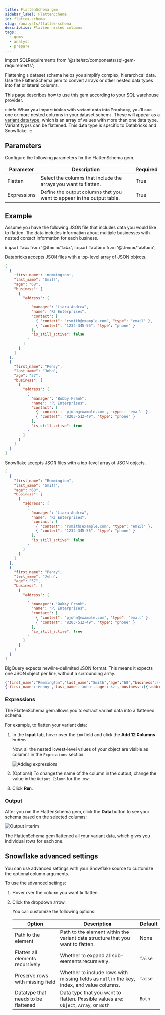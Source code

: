 ```yaml
---
title: FlattenSchema gem
sidebar_label: FlattenSchema
id: flatten-schema
slug: /analysts/flatten-schema
description: Flatten nested columns
tags:
  - gems
  - analyst
  - prepare
---
```


import SQLRequirements from '@site/src/components/sql-gem-requirements';

<SQLRequirements
  execution_engine="SQL Warehouse"
  sql_package_name=""
  sql_package_version=""
/>

Flattening a dataset schema helps you simplify complex, hierarchical data. Use the FlattenSchema gem to convert arrays or other nested data types into flat or lateral columns.

This page describes how to use this gem according to your SQL warehouse provider.

:::info
When you import tables with variant data into Prophecy, you'll see one or more nested columns in your dataset schema. These will appear as a [variant data type](/analysts/variant-schema), which is an array of values with more than one data type. Variant types can be flattened. This data type is specific to Databricks and Snowflake.
:::

## Parameters

Configure the following parameters for the FlattenSchema gem.

| Parameter   | Description                                                            | Required |
| ----------- | ---------------------------------------------------------------------- | -------- |
| Flatten     | Select the columns that include the arrays you want to flatten.        | True     |
| Expressions | Define the output columns that you want to appear in the output table. | True     |

## Example

Assume you have the following JSON file that includes data you would like to flatten. The data includes information about multiple businesses with nested contact information for each business.

import Tabs from '@theme/Tabs';
import TabItem from '@theme/TabItem';

<Tabs>

<TabItem value="Databricks" label="Databricks">

Databricks accepts JSON files with a top-level array of JSON objects.

```json
[
  {
    "first_name": "Remmington",
    "last_name": "Smith",
    "age": "68",
    "business": [
      {
        "address": [
          {
            "manager": "Liara Andrew",
            "name": "RS Enterprises",
            "contact": [
              { "content": "rsmith@example.com", "type": "email" },
              { "content": "1234-345-56", "type": "phone" }
            ],
            "is_still_active": false
          }
        ]
      }
    ]
  },
  {
    "first_name": "Penny",
    "last_name": "John",
    "age": "57",
    "business": [
      {
        "address": [
          {
            "manager": "Bobby Frank",
            "name": "PJ Enterprises",
            "contact": [
              { "content": "pjohn@example.com", "type": "email" },
              { "content": "8203-512-49", "type": "phone" }
            ],
            "is_still_active": true
          }
        ]
      }
    ]
  }
]
```

</TabItem>

<TabItem value="Snowflake" label="Snowflake">

Snowflake accepts JSON files with a top-level array of JSON objects.

```json
[
  {
    "first_name": "Remmington",
    "last_name": "Smith",
    "age": "68",
    "business": [
      {
        "address": [
          {
            "manager": "Liara Andrew",
            "name": "RS Enterprises",
            "contact": [
              { "content": "rsmith@example.com", "type": "email" },
              { "content": "1234-345-56", "type": "phone" }
            ],
            "is_still_active": false
          }
        ]
      }
    ]
  },
  {
    "first_name": "Penny",
    "last_name": "John",
    "age": "57",
    "business": [
      {
        "address": [
          {
            "manager": "Bobby Frank",
            "name": "PJ Enterprises",
            "contact": [
              { "content": "pjohn@example.com", "type": "email" },
              { "content": "8203-512-49", "type": "phone" }
            ],
            "is_still_active": true
          }
        ]
      }
    ]
  }
]
```

</TabItem>

<TabItem value="bigquery" label="BigQuery">

BigQuery expects newline-delimited JSON format. This means it expects one JSON object per line, without a surrounding array.

```json
{"first_name":"Remmington","last_name":"Smith","age":"68","business":[{"address":[{"manager":"Liara Andrew","name":"RS Enterprises","contact":[{"content":"rsmith@example.com","type":"email"},{"content":"1234-345-56","type":"phone"}],"is_still_active":false}]}]}
{"first_name":"Penny","last_name":"John","age":"57","business":[{"address":[{"manager":"Bobby Frank","name":"PJ Enterprises","contact":[{"content":"pjohn@example.com","type":"email"},{"content":"8203-512-49","type":"phone"}],"is_still_active":true}]}]}
```

</TabItem>

</Tabs>

### Expressions

The FlattenSchema gem allows you to extract variant data into a flattened schema.

For example, to flatten your variant data:

1. In the **Input** tab, hover over the `in0` field and click the **Add 12 Columns** button.

   Now, all the nested lowest-level values of your object are visible as columns in the `Expressions` section.

   ![Adding expressions](./img/flatten_add_exp.png)

1. (Optional) To change the name of the column in the output, change the value in the `Output Column` for the row.

1. Click **Run**.

### Output

After you run the FlattenSchema gem, click the **Data** button to see your schema based on the selected columns:

![Output interim](./img/flatten_output_interim.png)

The FlattenSchema gem flattened all your variant data, which gives you individual rows for each one.

## Snowflake advanced settings

You can use advanced settings with your Snowflake source to customize the optional column arguments.

To use the advanced settings:

1. Hover over the column you want to flatten.
1. Click the dropdown arrow.

   You can customize the following options:

   | Option                              | Description                                                                                 | Default |
   | ----------------------------------- | ------------------------------------------------------------------------------------------- | ------- |
   | Path to the element                 | Path to the element within the variant data structure that you want to flatten.             | None    |
   | Flatten all elements recursively    | Whether to expand all sub-elements recursively.                                             | `false` |
   | Preserve rows with missing field    | Whether to include rows with missing fields as `null` in the key, index, and value columns. | `false` |
   | Datatype that needs to be flattened | Data type that you want to flatten. Possible values are: `Object`, `Array`, or `Both`.      | `Both`  |
